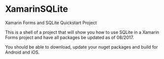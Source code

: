 # XamarinSQLite
Xamarin Forms and SQLite Quickstart Project

This is a shell of a project that will show you how to use SQLite in a Xamarin Forms project and have all packages be updated as of 08/2017.

You should be able to download, update your nuget packages and build for Android and iOS.
